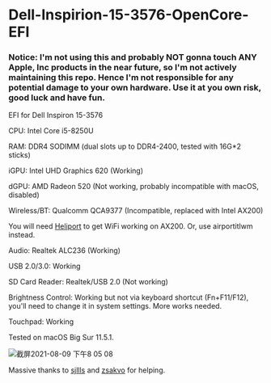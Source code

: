# Dell-Inspirion-15-3576-OpenCore-EFI

### Notice: I'm not using this and probably NOT gonna touch ANY Apple, Inc products in the near future, so I'm not actively maintaining this repo. Hence I'm not responsible for any potential damage to your own hardware. Use it at you own risk, good luck and have fun.

EFI for Dell Inspiron 15-3576

CPU: Intel Core i5-8250U

RAM: DDR4 SODIMM (dual slots up to DDR4-2400, tested with 16G*2 sticks)

iGPU: Intel UHD Graphics 620 (Working)

dGPU: AMD Radeon 520 (Not working, probably incompatible with macOS, disabled)

Wireless/BT: Qualcomm QCA9377 (Incompatible, replaced with Intel AX200)

You will need [Heliport](https://github.com/OpenIntelWireless/HeliPort) to get WiFi working on AX200. Or, use airportitlwm instead.

Audio: Realtek ALC236 (Working)

USB 2.0/3.0: Working

SD Card Reader: Realtek/USB 2.0 (Not working)

Brightness Control: Working but not via keyboard shortcut (Fn+F11/F12), you'll need to change it in system settings. More works needed.

Touchpad: Working

Tested on macOS Big Sur 11.5.1.

![截屏2021-08-09 下午8 05 08](https://user-images.githubusercontent.com/17025286/128703451-72a19c20-6762-4839-ac70-30c6995eee71.png)

Massive thanks to [sjllls](https://github.com/sjllls) and [zsakvo](https://github.com/zsakvo) for helping.
